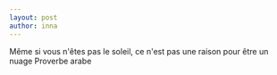 ```yaml
---
layout: post
author: inna
---
```

Même si vous n'êtes pas le soleil, ce n'est pas une raison pour être un nuage
                                            Proverbe arabe
